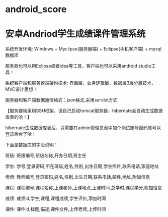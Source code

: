 # android_score
# 安卓Andriod学生成绩课件管理系统

系统开发环境: Windows + Myclipse(服务器端) + Eclipse(手机客户端) + mysql数据库

服务器也可以用Eclipse或者idea等工具，客户端也可以采用android studio工具！

系统客户端和服务器端架构技术: 界面层，业务逻辑层，数据层3层分离技术，MVC设计思想！

服务器和客户端数据通信格式：json格式,采用servlet方式

【服务器端采用SSH框架，请自己启动tomcat服务器，hibernate会自动生成数据库表的哈！】

hibernate生成数据库表后，只需要在admin管理员表中加个测试账号密码就可以登录后台了哈！

下面是数据库的字段说明：

班级: 班级编号,班级名称,开办日期,班主任

学生: 学号,登录密码,所在班级,姓名,性别,出生日期,学生照片,联系电话,家庭地址

老师: 教师编号,登录密码,姓名,性别,出生日期,联系电话,邮件,地址,附加信息

课程: 课程编号,课程名称,上课老师,上课地点,上课时间,总学时,课程学分,附加信息

成绩: 成绩id,学生,课程,课程成绩,学生评价,添加时间

课件: 课件id,标题,描述,课件文件,上传老师,上传时间
